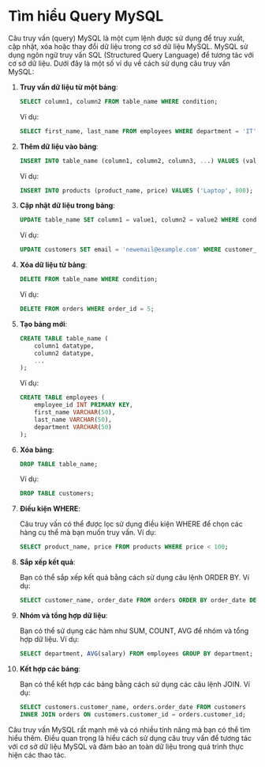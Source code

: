 # Tìm hiểu Query MySQL

Câu truy vấn (query) MySQL là một cụm lệnh được sử dụng để truy xuất, cập nhật, xóa hoặc thay đổi dữ liệu trong cơ sở dữ liệu MySQL. MySQL sử dụng ngôn ngữ truy vấn SQL (Structured Query Language) để tương tác với cơ sở dữ liệu. Dưới đây là một số ví dụ về cách sử dụng câu truy vấn MySQL:

1. **Truy vấn dữ liệu từ một bảng**:
    
    ```sql
    SELECT column1, column2 FROM table_name WHERE condition;
    
    ```
    
    Ví dụ:
    
    ```sql
    SELECT first_name, last_name FROM employees WHERE department = 'IT';
    
    ```
    
2. **Thêm dữ liệu vào bảng**:
    
    ```sql
    INSERT INTO table_name (column1, column2, column3, ...) VALUES (value1, value2, value3, ...);
    
    ```
    
    Ví dụ:
    
    ```sql
    INSERT INTO products (product_name, price) VALUES ('Laptop', 800);
    
    ```
    
3. **Cập nhật dữ liệu trong bảng**:
    
    ```sql
    UPDATE table_name SET column1 = value1, column2 = value2 WHERE condition;
    
    ```
    
    Ví dụ:
    
    ```sql
    UPDATE customers SET email = 'newemail@example.com' WHERE customer_id = 1;
    
    ```
    
4. **Xóa dữ liệu từ bảng**:
    
    ```sql
    DELETE FROM table_name WHERE condition;
    
    ```
    
    Ví dụ:
    
    ```sql
    DELETE FROM orders WHERE order_id = 5;
    
    ```
    
5. **Tạo bảng mới**:
    
    ```sql
    CREATE TABLE table_name (
        column1 datatype,
        column2 datatype,
        ...
    );
    
    ```
    
    Ví dụ:
    
    ```sql
    CREATE TABLE employees (
        employee_id INT PRIMARY KEY,
        first_name VARCHAR(50),
        last_name VARCHAR(50),
        department VARCHAR(50)
    );
    
    ```
    
6. **Xóa bảng**:
    
    ```sql
    DROP TABLE table_name;
    
    ```
    
    Ví dụ:
    
    ```sql
    DROP TABLE customers;
    
    ```
    
7. **Điều kiện WHERE**:
    
    Câu truy vấn có thể được lọc sử dụng điều kiện WHERE để chọn các hàng cụ thể mà bạn muốn truy vấn. Ví dụ:
    
    ```sql
    SELECT product_name, price FROM products WHERE price < 100;
    
    ```
    
8. **Sắp xếp kết quả**:
    
    Bạn có thể sắp xếp kết quả bằng cách sử dụng câu lệnh ORDER BY. Ví dụ:
    
    ```sql
    SELECT customer_name, order_date FROM orders ORDER BY order_date DESC;
    
    ```
    
9. **Nhóm và tổng hợp dữ liệu**:
    
    Bạn có thể sử dụng các hàm như SUM, COUNT, AVG để nhóm và tổng hợp dữ liệu. Ví dụ:
    
    ```sql
    SELECT department, AVG(salary) FROM employees GROUP BY department;
    
    ```
    
10. **Kết hợp các bảng**:
    
    Bạn có thể kết hợp các bảng bằng cách sử dụng các câu lệnh JOIN. Ví dụ:
    
    ```sql
    SELECT customers.customer_name, orders.order_date FROM customers
    INNER JOIN orders ON customers.customer_id = orders.customer_id;
    
    ```
    

Câu truy vấn MySQL rất mạnh mẽ và có nhiều tính năng mà bạn có thể tìm hiểu thêm. Điều quan trọng là hiểu cách sử dụng câu truy vấn để tương tác với cơ sở dữ liệu MySQL và đảm bảo an toàn dữ liệu trong quá trình thực hiện các thao tác.